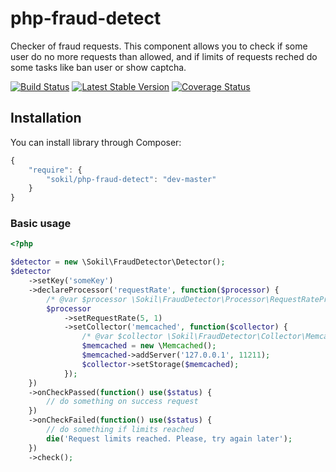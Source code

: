 php-fraud-detect
================

Checker of fraud requests. This component allows you to check if some user do no more requests than allowed, and if limits of requests reched do some tasks like ban user or show captcha.

[![Build Status](https://travis-ci.org/sokil/php-fraud-detect.png?branch=master&1)](https://travis-ci.org/sokil/php-fraud-detect)
[![Latest Stable Version](https://poser.pugx.org/sokil/php-fraud-detect/v/stable.png)](https://packagist.org/packages/sokil/php-fraud-detect)
[![Coverage Status](https://coveralls.io/repos/sokil/php-fraud-detect/badge.png)](https://coveralls.io/r/sokil/php-fraud-detect)

Installation
------------

You can install library through Composer:
```javascript
{
    "require": {
        "sokil/php-fraud-detect": "dev-master"
    }
}
```

### Basic usage

```php
<?php

$detector = new \Sokil\FraudDetector\Detector();
$detector
    ->setKey('someKey')
    ->declareProcessor('requestRate', function($processor) {
        /* @var $processor \Sokil\FraudDetector\Processor\RequestRateProcessor */
        $processor
            ->setRequestRate(5, 1)
            ->setCollector('memcached', function($collector) {
                /* @var $collector \Sokil\FraudDetector\Collector\MemcachedCollector */
                $memcached = new \Memcached();
                $memcached->addServer('127.0.0.1', 11211);
                $collector->setStorage($memcached);
            });
    })
    ->onCheckPassed(function() use($status) {
        // do something on success request
    })
    ->onCheckFailed(function() use($status) {
        // do something if limits reached
        die('Request limits reached. Please, try again later');
    })
    ->check();
```
